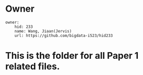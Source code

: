 # Owner

```
owner:
    hid: 233
    name: Wang, Jiaan(Jervis)
    url: https://github.com/bigdata-i523/hid233
```

# This is the folder for all Paper 1 related files. 
